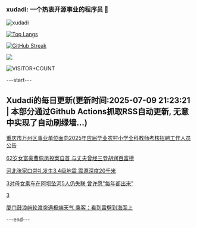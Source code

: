 ### xudadi: 一个热衷开源事业的程序员 👋

![xudadi](https://github-readme-stats-git-masterorgs-github-readme-stats-team.vercel.app/api?username=xudadi)

[![Top Langs](https://github-readme-stats.vercel.app/api/top-langs/?username=xudadi)](https://github.com/anuraghazra/github-readme-stats)

[![GitHub Streak](https://streak-stats.demolab.com?user=xudadi&locale=zh_Hans)](https://git.io/streak-stats)

![](https://raw.githubusercontent.com/xudadi/xudadi/main/assets/github-contribution-grid-snake.svg)

![VISITOR+COUNT](https://komarev.com/ghpvc/?username=xudadi&label=VISITOR+COUNT)


---start---

## Xudadi的每日更新(更新时间:2025-07-09 21:23:21 | 本部分通过Github Actions抓取RSS自动更新, 无意中实现了自动刷绿墙...)

[重庆市万州区事业单位面向2025年应届毕业农村小学全科教师考核招聘工作人员公告](https://www.gongkaoleida.com/article/2500940)

[62岁女富豪曹佩凤投案自首 与丈夫曾经三登胡润百富榜](https://m.163.com/news/article/K4241CUO0512D03F.html)

[河北张家口崇礼发生3.4级地震 震源深度20千米](https://m.163.com/news/article/K421PTB20001899O.html)

[3对母女乘车在阿坝坠河5人仍失联 曾许愿"每年都出来"](https://m.163.com/news/article/K41O4DOP0514CRLH.html)

[3](https://m.163.com/touch/news/sub/domestic)

[厦门鼓浪屿轮渡突遇极端天气 乘客：看到雷劈到海面上](https://m.163.com/news/article/K41V6PSP0534P59R.html)

---end---

